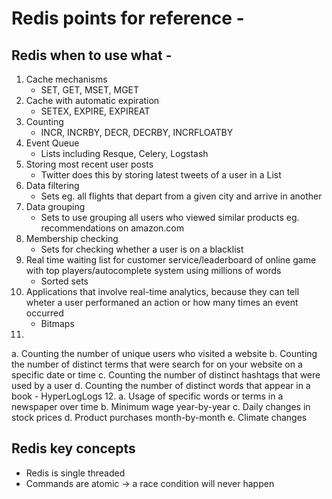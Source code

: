 # Redis points for reference -

## Redis when to use what -

1. Cache mechanisms
    - SET, GET, MSET, MGET
2. Cache with automatic expiration
    - SETEX, EXPIRE, EXPIREAT
3. Counting
    - INCR, INCRBY, DECR, DECRBY, INCRFLOATBY
4. Event Queue
    - Lists including Resque, Celery, Logstash
5. Storing most recent user posts
    - Twitter does this by storing latest tweets of a user in a List
6. Data filtering
    - Sets eg. all flights that depart from a given city and arrive in another
7. Data grouping
    - Sets to use grouping all users who viewed similar products eg. recommendations on amazon.com
8. Membership checking
    - Sets for checking whether a user is on a blacklist
9. Real time waiting list for customer service/leaderboard of online game with top players/autocomplete system using millions of words
    - Sorted sets
10. Applications that involve real-time analytics, because they can tell wheter a user performaned an action or how many times an event occurred
    - Bitmaps
11. 
a. Counting the number of unique users who visited a website
b. Counting the number of distinct terms that were search for on your website on a specific date or time
c. Counting the number of distinct hashtags that were used by a user
d. Counting the number of distinct words that appear in a book
    - HyperLogLogs
12. 
a. Usage of specific words or terms in a newspaper over time
b. Minimum wage year-by-year
c. Daily changes in stock prices
d. Product purchases month-by-month
e. Climate changes


## Redis key concepts
- Redis is single threaded
- Commands are atomic -> a race condition will never happen
